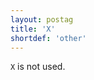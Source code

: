 ```yaml
---
layout: postag
title: 'X'
shortdef: 'other'
---
```


`X` is not used.
<!-- Interlanguage links updated Po 6. listopadu 2023, 21:41:32 CET -->
